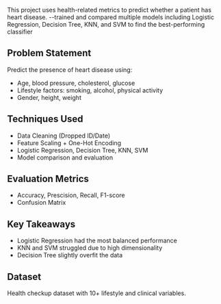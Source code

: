 This project uses health-related metrics to predict whether a patient has heart disease. 
--trained and compared multiple models including Logistic Regression, Decision Tree, KNN, and SVM to find the best-performing classifier

## Problem Statement
Predict the presence of heart disease using: 
- Age, blood pressure, cholesterol, glucose
- Lifestyle factors: smoking, alcohol, physical activity
- Gender, height, weight

## Techniques Used
- Data Cleaning (Dropped ID/Date)
- Feature Scaling + One-Hot Encoding
- Logistic Regression, Decision Tree, KNN, SVM
- Model comparison and evaluation

## Evaluation Metrics
- Accuracy, Prescision, Recall, F1-score
- Confusion Matrix

## Key Takeaways
- Logistic Regression  had the most balanced performance
- KNN and SVM struggled due to high dimensionality
- Decision Tree slightly overfit the data

## Dataset
Health checkup dataset with 10+ lifestyle and clinical variables.

